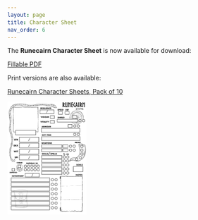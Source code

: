```yaml
---
layout: page
title: Character Sheet
nav_order: 6
---
```


The **Runecairn Character Sheet** is now available for download:

[Fillable PDF](https://runecairn.byodinsbeardrpg.com/public/runecairn_character_sheet_fillable_v2.1.pdf)

Print versions are also available:

[Runecairn Character Sheets, Pack of 10](https://shop.byodinsbeardrpg.com/products/runecairn-character-sheets-pack-of-10)

<img src="/public/character_sheet_rough.png" style="zoom: 25%;" />
